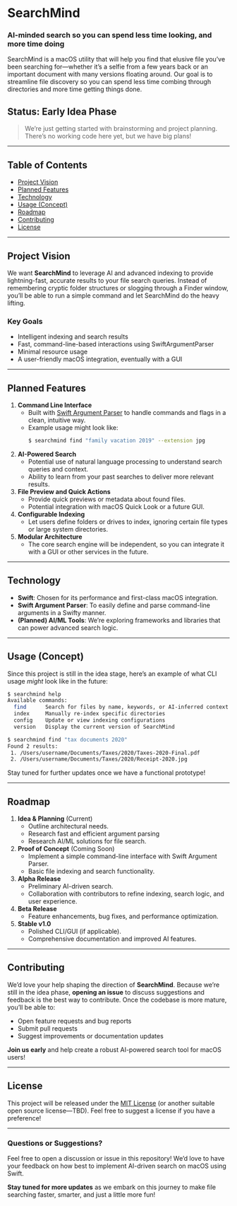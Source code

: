 # SearchMind
### AI-minded search so you can spend less time looking, and more time doing

SearchMind is a macOS utility that will help you find that elusive file you’ve been searching for—whether it’s a selfie from a few years back or an important document with many versions floating around. Our goal is to streamline file discovery so you can spend less time combing through directories and more time getting things done.

## Status: Early Idea Phase
> We’re just getting started with brainstorming and project planning. There’s no working code here yet, but we have big plans!

---

## Table of Contents
- [Project Vision](#project-vision)
- [Planned Features](#planned-features)
- [Technology](#technology)
- [Usage (Concept)](#usage-concept)
- [Roadmap](#roadmap)
- [Contributing](#contributing)
- [License](#license)

---

## Project Vision
We want **SearchMind** to leverage AI and advanced indexing to provide lightning-fast, accurate results to your file search queries. Instead of remembering cryptic folder structures or slogging through a Finder window, you’ll be able to run a simple command and let SearchMind do the heavy lifting.

### Key Goals
- Intelligent indexing and search results  
- Fast, command-line-based interactions using SwiftArgumentParser  
- Minimal resource usage  
- A user-friendly macOS integration, eventually with a GUI  

---

## Planned Features
1. **Command Line Interface**  
   - Built with [Swift Argument Parser](https://github.com/apple/swift-argument-parser) to handle commands and flags in a clean, intuitive way.  
   - Example usage might look like:
     ```bash
     $ searchmind find "family vacation 2019" --extension jpg
     ```
2. **AI-Powered Search**  
   - Potential use of natural language processing to understand search queries and context.  
   - Ability to learn from your past searches to deliver more relevant results.  
3. **File Preview and Quick Actions**  
   - Provide quick previews or metadata about found files.  
   - Potential integration with macOS Quick Look or a future GUI.  
4. **Configurable Indexing**  
   - Let users define folders or drives to index, ignoring certain file types or large system directories.  
5. **Modular Architecture**  
   - The core search engine will be independent, so you can integrate it with a GUI or other services in the future.  

---

## Technology
- **Swift**: Chosen for its performance and first-class macOS integration.  
- **Swift Argument Parser**: To easily define and parse command-line arguments in a Swifty manner.  
- **(Planned) AI/ML Tools**: We’re exploring frameworks and libraries that can power advanced search logic.  

---

## Usage (Concept)
Since this project is still in the idea stage, here’s an example of what CLI usage *might* look like in the future:

```bash
$ searchmind help
Available commands:
  find      Search for files by name, keywords, or AI-inferred context
  index     Manually re-index specific directories
  config    Update or view indexing configurations
  version   Display the current version of SearchMind

$ searchmind find "tax documents 2020"
Found 2 results:
 1. /Users/username/Documents/Taxes/2020/Taxes-2020-Final.pdf
 2. /Users/username/Documents/Taxes/2020/Receipt-2020.jpg
```

Stay tuned for further updates once we have a functional prototype!

---

## Roadmap
1. **Idea & Planning** (Current)  
   - Outline architectural needs.
   - Research fast and efficient argument parsing
   - Research AI/ML solutions for file search.
2. **Proof of Concept** (Coming Soon)  
   - Implement a simple command-line interface with Swift Argument Parser.  
   - Basic file indexing and search functionality.  
3. **Alpha Release**  
   - Preliminary AI-driven search.  
   - Collaboration with contributors to refine indexing, search logic, and user experience.  
4. **Beta Release**  
   - Feature enhancements, bug fixes, and performance optimization.  
5. **Stable v1.0**  
   - Polished CLI/GUI (if applicable).  
   - Comprehensive documentation and improved AI features.  

---

## Contributing
We’d love your help shaping the direction of **SearchMind**. Because we’re still in the idea phase, **opening an issue** to discuss suggestions and feedback is the best way to contribute. Once the codebase is more mature, you’ll be able to:

- Open feature requests and bug reports  
- Submit pull requests  
- Suggest improvements or documentation updates  

**Join us early** and help create a robust AI-powered search tool for macOS users!

---

## License
This project will be released under the [MIT License](LICENSE) (or another suitable open source license—TBD). Feel free to suggest a license if you have a preference!

---

### Questions or Suggestions?
Feel free to open a discussion or issue in this repository! We’d love to have your feedback on how best to implement AI-driven search on macOS using Swift.

**Stay tuned for more updates** as we embark on this journey to make file searching faster, smarter, and just a little more fun!
